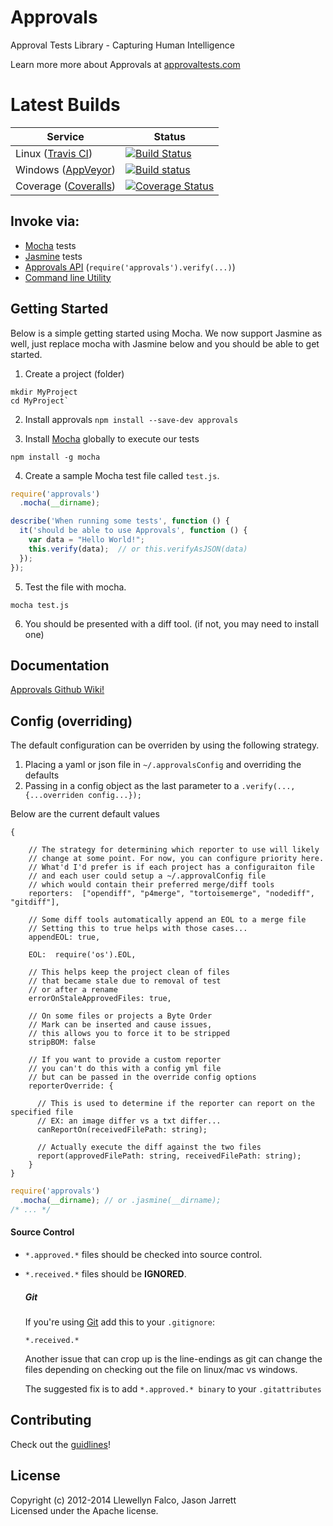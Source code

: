 # Approvals

Approval Tests Library - Capturing Human Intelligence

Learn more more about Approvals at [approvaltests.com](http://approvaltests.com)

# Latest Builds

 Service | Status
------------- | -------------
Linux ([Travis CI](https://travis-ci.org/)) | [![Build Status](https://travis-ci.org/approvals/Approvals.NodeJS.png?branch=master)](https://travis-ci.org/approvals/Approvals.NodeJS)
Windows ([AppVeyor](http://appveyor.com)) | [![Build status](https://ci.appveyor.com/api/projects/status/fwyi6sryl03h9em6)](https://ci.appveyor.com/project/JasonJarrett/approvals-nodejs)
Coverage ([Coveralls](https://coveralls.io)) | [![Coverage Status](https://coveralls.io/repos/approvals/Approvals.NodeJS/badge.svg)](https://coveralls.io/r/approvals/Approvals.NodeJS)


## Invoke via:

- [Mocha](http://visionmedia.github.io/mocha/) tests
- [Jasmine](http://pivotal.github.io/jasmine/) tests
- [Approvals API](https://github.com/approvals/Approvals.NodeJS/wiki/Manual-API) (`require('approvals').verify(...)`)
- [Command line Utility](https://github.com/approvals/Approvals.NodeJS/wiki/Command-Line)

## Getting Started

Below is a simple getting started using Mocha. We now support Jasmine as well, just replace mocha with Jasmine below and you should be able to get started.

1. Create a project (folder)

  ```
  mkdir MyProject
  cd MyProject`
  ```

2. Install approvals
  `npm install --save-dev approvals`

3. Install [Mocha](http://visionmedia.github.io/mocha/) globally to execute our tests

  ```
  npm install -g mocha  
  ```

4. Create a sample Mocha test file called `test.js`.

  ```javascript
  require('approvals')
    .mocha(__dirname);

  describe('When running some tests', function () {
    it('should be able to use Approvals', function () {
      var data = "Hello World!";
      this.verify(data);  // or this.verifyAsJSON(data)
    });
  });
  ```

5. Test the file with mocha.

  ```
  mocha test.js
  ```

6. You should be presented with a diff tool. (if not, you may need to install one)

## Documentation

[Approvals Github Wiki!](https://github.com/approvals/Approvals.NodeJS/wiki)

## Config (overriding)

The default configuration can be overriden by using the following strategy.

1. Placing a yaml or json file in `~/.approvalsConfig` and overriding the defaults
2. Passing in a config object as the last parameter to a `.verify(..., {...overriden config...});`

Below are the current default values
```
{

    // The strategy for determining which reporter to use will likely
    // change at some point. For now, you can configure priority here.
    // What'd I'd prefer is if each project has a configuraiton file
    // and each user could setup a ~/.approvalConfig file
    // which would contain their preferred merge/diff tools
    reporters:  ["opendiff", "p4merge", "tortoisemerge", "nodediff", "gitdiff"],

    // Some diff tools automatically append an EOL to a merge file
    // Setting this to true helps with those cases...
    appendEOL: true,

    EOL:  require('os').EOL,

    // This helps keep the project clean of files
    // that became stale due to removal of test
    // or after a rename
    errorOnStaleApprovedFiles: true,

    // On some files or projects a Byte Order
    // Mark can be inserted and cause issues,
    // this allows you to force it to be stripped
    stripBOM: false

    // If you want to provide a custom reporter
    // you can't do this with a config yml file
    // but can be passed in the override config options
    reporterOverride: {

      // This is used to determine if the reporter can report on the specified file
      // EX: an image differ vs a txt differ...
      canReportOn(receivedFilePath: string);

      // Actually execute the diff against the two files
      report(approvedFilePath: string, receivedFilePath: string);
    }
}
```

```javascript
require('approvals')
  .mocha(__dirname); // or .jasmine(__dirname);
/* ... */
```

#### Source Control

- `*.approved.*` files should be checked into source control.
- `*.received.*` files should be **IGNORED**.

  ##### Git

  If you're using [Git](http://git-scm.com) add this to your `.gitignore`:

  ```
  *.received.*
  ```

  Another issue that can crop up is the line-endings as git can change the files depending on checking out the file on linux/mac vs windows.

  The suggested fix is to add `*.approved.* binary` to your `.gitattributes`

## Contributing

Check out the [guidlines](CONTRIBUTING.md)!

## License
Copyright (c) 2012-2014 Llewellyn Falco, Jason Jarrett  
Licensed under the Apache license.
